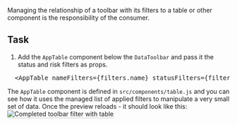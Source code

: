 Managing the relationship of a toolbar with its filters to a table or other component is the responsibility of the consumer. 

## Task
1) Add the `AppTable` component below the `DataToolbar` and pass it the status and risk filters as props.

<pre class="file" data-target="clipboard">
  &lt;AppTable nameFilters={filters.name} statusFilters={filters.status} riskFilters={filters.risk} clearAllFilters={this.onDelete}/&gt;
</pre> 

The `AppTable` component is defined in `src/components/table.js` and you can see how it uses the managed list of applied filters to manipulate a very small set of data.
Once the preview reloads - it should look like this:
<img src="toolbar-filter/assets/final.png" alt="Completed toolbar filter with table" style="box-shadow: rgba(3, 3, 3, 0.2) 0px 1.25px 2.5px 0px;" />
